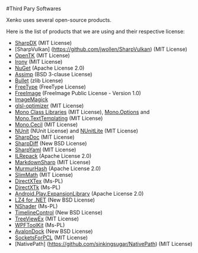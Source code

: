#Third Pary Softwares

Xenko uses several open-source products.

Here is the list of products that we are using and their respective license:

* [SharpDX](http://sharpdx.org/) (MIT License)
* [SharpVulkan] (https://github.com/jwollen/SharpVulkan) (MIT License)
* [OpenTK](http://www.opentk.com/) (MIT License)
* [Irony](https://irony.codeplex.com/) (MIT License)
* [NuGet](https://nuget.codeplex.com/) (Apache License 2.0)
* [Assimp](http://assimp.sourceforge.net/) (BSD 3-clause License)
* [Bullet](http://bulletphysics.org/) (zlib License)
* [FreeType](http://www.freetype.org/) (FreeType License)
* [FreeImage](http://freeimage.sourceforge.net/) (FreeImage Public License - Version 1.0)
* [ImageMagick](http://www.imagemagick.org/)
* [glsl-optimizer](https://github.com/aras-p/glsl-optimizer) (MIT License)
* [Mono Class Libraries](https://github.com/mono/mono/tree/master/mcs/class) (MIT License), [Mono.Options](http://www.mono-project.com/) and [Mono.TextTemplating](https://github.com/mono/monodevelop/tree/master/main/src/addins/TextTemplating/Mono.TextTemplating/Mono.TextTemplating) (MIT License)
* [Mono.Cecil](https://github.com/jbevain/cecil) (MIT License)
* [NUnit](http://www.nunit.org/) (NUnit License) and [NUnitLite](http://nunitlite.org/) (MIT License)
* [SharpDoc](https://github.com/xoofx/SharpDoc) (MIT License)
* [SharpDiff](https://github.com/xoofx/SharpDiff) (New BSD License)
* [SharpYaml](https://github.com/xoofx/SharpYaml) (MIT License)
* [ILRepack](https://github.com/gluck/il-repack) (Apache License 2.0)
* [MarkdownSharp](https://code.google.com/p/markdownsharp/) (MIT License)
* [MurmurHash](https://github.com/darrenkopp/murmurhash-net) (Apache License 2.0)
* [SlimMath](https://code.google.com/p/slimmath/) (MIT License)
* [DirectXTex](http://directxtex.codeplex.com) (Ms-PL)
* [DirectXTk](https://directxtk.codeplex.com/) (Ms-PL)
* [Android.Play.ExpansionLibrary](https://github.com/mattleibow/Android.Play.ExpansionLibrary) (Apache License 2.0)
* [LZ4 for .NET](http://lz4net.codeplex.com/) (New BSD License)
* [NShader](http://nshader.codeplex.com/) (Ms-PL)
* [TimelineControl](http://timelinecontrol.codeplex.com/) (New BSD License)
* [TreeViewEx](http://treeviewex.codeplex.com/) (MIT License)
* [WPFToolKit](http://wpftoolkit.codeplex.com/) (Ms-PL)
* [AvalonDock](https://avalondock.codeplex.com/) (New BSD License)
* [SocketsForPCL](https://github.com/rdavisau/sockets-for-pcl) (MIT License)
* [NativePath] (https://github.com/sinkingsugar/NativePath) (MIT License)
